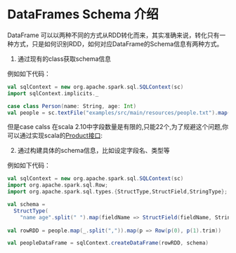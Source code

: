 # DataFrames Schema 介绍

DataFrame 可以以两种不同的方式从RDD转化而来，其实准确来说，转化只有一种方式，只是如何识别RDD，如何对应DataFrame的Schema信息有两种方式。

1. 通过现有的class获取schema信息
    
例如如下代码：

```Scala
val sqlContext = new org.apache.spark.sql.SQLContext(sc)
import sqlContext.implicits._

case class Person(name: String, age: Int)
val people = sc.textFile("examples/src/main/resources/people.txt").map(_.split(",")).map(p => Person(p(0), p(1).trim.toInt)).toDF()
```

但是case calss 在scala 2.10中字段数量是有限的,只能22个,为了规避这个问题,你可以通过实现scala的[Product接口](http://www.scala-lang.org/api/current/index.html#scala.Product):

2. 通过构建具体的schema信息，比如设定字段名、类型等

例如如下代码：

```Scala
val sqlContext = new org.apache.spark.sql.SQLContext(sc)
import org.apache.spark.sql.Row;
import org.apache.spark.sql.types.{StructType,StructField,StringType};

val schema =
  StructType(
    "name age".split(" ").map(fieldName => StructField(fieldName, StringType, true)))
    
val rowRDD = people.map(_.split(",")).map(p => Row(p(0), p(1).trim))

val peopleDataFrame = sqlContext.createDataFrame(rowRDD, schema)
```